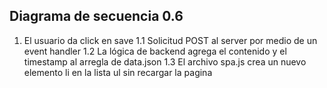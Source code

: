 ## Diagrama de secuencia 0.6

1. El usuario da click en save
  1.1 Solicitud POST al server por medio de un event handler
  1.2 La lógica de backend agrega el contenido y el timestamp al arregla de data.json
  1.3 El archivo spa.js crea un nuevo elemento li en la lista ul sin recargar la pagina
